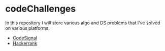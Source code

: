 # codeChallenges

In this repository I will store various algo and DS problems that I've solved on various platforms.

- [CodeSignal](https://github.com/pswk1/codeChallenges/tree/main/codeSignal)
- [Hackerrank](https://github.com/pswk1/codeChallenges/tree/main/hackerrank)